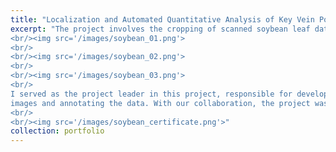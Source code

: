 ```yaml
---
title: "Localization and Automated Quantitative Analysis of Key Vein Points in Soybean Leaves for Fine Phenotype Analysis"
excerpt: "The project involves the cropping of scanned soybean leaf data to obtain individual and complete leaf images, forming the raw image dataset. In contrast to existing research that focuses only on intact leaves for vein extraction and analysis, there is also research value in studying damaged or diseased leaf samples. This dataset construction will include such soybean leaf samples. For the annotation tools and types, the image annotation tool CVAT is employed to annotate the dataset. Multiple key-point annotations are used to mark the main veins, while bounding boxes are used to label the leaves. Consideration is given to using multiple key-point annotations for secondary veins. The achieved results are as follows:
<br/><img src='/images/soybean_01.png'>
<br/>
<br/><img src='/images/soybean_02.png'>  
<br/>
<br/><img src='/images/soybean_03.png'>
<br/>
I served as the project leader in this project, responsible for developing the core framework and training the models. Other team members were responsible for collecting the raw 
images and annotating the data. With our collaboration, the project was successfully completed, and we applied for a software copyright based on it:
<br/>
<br/><img src='/images/soybean_certificate.png'>"
collection: portfolio
---
```

